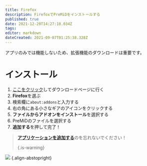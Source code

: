 ```yaml
---
title: Firefox
description: FirefoxでPreMiDをインストールする
published: true
date: 2021-12-20T14:27:18.034Z
tags:
editor: markdown
dateCreated: 2021-09-07T01:25:38.328Z
---
```


アプリのみでは機能しないため、拡張機能のダウンロードは重要です。

# インストール
1. [ここをクリック](https://premid.app/downloads)してダウンロードページに行く
2. **Firefox**を選ぶ
3. 検索欄に`about:addons`と入力する
4. 右の角にある小さなギアのアイコンをクリックする
5. **ファイルからアドオンをインストール**を選択する
6. PreMiDのファイルを選択する
7. **追加する**を押して完了！

> [**アプリケーションを追加する**](/install)のを忘れないでください！ 
> 
> {.is-warning}

![](https://img.icons8.com/color/2x/firefox.png) {.align-abstopright}
